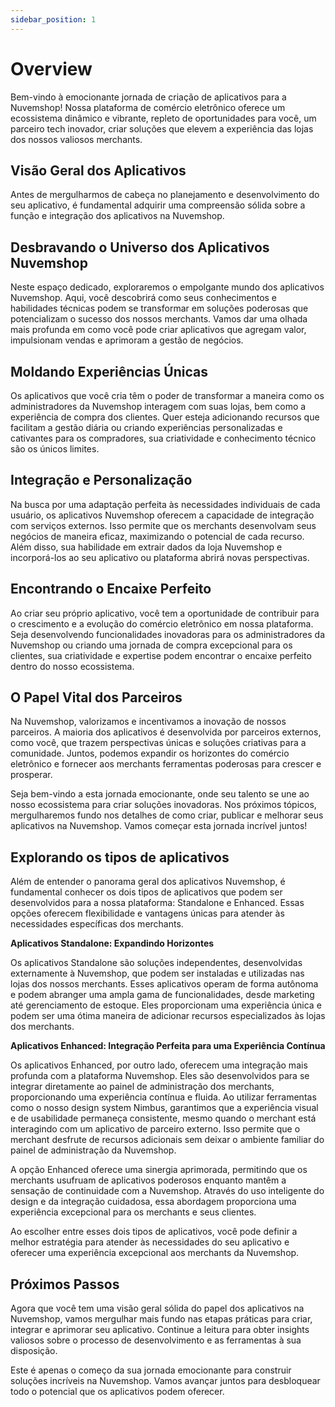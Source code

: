```yaml
---
sidebar_position: 1
---
```


# Overview

Bem-vindo à emocionante jornada de criação de aplicativos para a Nuvemshop! Nossa plataforma de comércio eletrônico oferece um ecossistema dinâmico e vibrante, repleto de oportunidades para você, um parceiro tech inovador, criar soluções que elevem a experiência das lojas dos nossos valiosos merchants.

## Visão Geral dos Aplicativos

Antes de mergulharmos de cabeça no planejamento e desenvolvimento do seu aplicativo, é fundamental adquirir uma compreensão sólida sobre a função e integração dos aplicativos na Nuvemshop.

## Desbravando o Universo dos Aplicativos Nuvemshop

Neste espaço dedicado, exploraremos o empolgante mundo dos aplicativos Nuvemshop. Aqui, você descobrirá como seus conhecimentos e habilidades técnicas podem se transformar em soluções poderosas que potencializam o sucesso dos nossos merchants. Vamos dar uma olhada mais profunda em como você pode criar aplicativos que agregam valor, impulsionam vendas e aprimoram a gestão de negócios.

## Moldando Experiências Únicas

Os aplicativos que você cria têm o poder de transformar a maneira como os administradores da Nuvemshop interagem com suas lojas, bem como a experiência de compra dos clientes. Quer esteja adicionando recursos que facilitam a gestão diária ou criando experiências personalizadas e cativantes para os compradores, sua criatividade e conhecimento técnico são os únicos limites.

## Integração e Personalização

Na busca por uma adaptação perfeita às necessidades individuais de cada usuário, os aplicativos Nuvemshop oferecem a capacidade de integração com serviços externos. Isso permite que os merchants desenvolvam seus negócios de maneira eficaz, maximizando o potencial de cada recurso. Além disso, sua habilidade em extrair dados da loja Nuvemshop e incorporá-los ao seu aplicativo ou plataforma abrirá novas perspectivas.

## Encontrando o Encaixe Perfeito

Ao criar seu próprio aplicativo, você tem a oportunidade de contribuir para o crescimento e a evolução do comércio eletrônico em nossa plataforma. Seja desenvolvendo funcionalidades inovadoras para os administradores da Nuvemshop ou criando uma jornada de compra excepcional para os clientes, sua criatividade e expertise podem encontrar o encaixe perfeito dentro do nosso ecossistema.

## O Papel Vital dos Parceiros

Na Nuvemshop, valorizamos e incentivamos a inovação de nossos parceiros. A maioria dos aplicativos é desenvolvida por parceiros externos, como você, que trazem perspectivas únicas e soluções criativas para a comunidade. Juntos, podemos expandir os horizontes do comércio eletrônico e fornecer aos merchants ferramentas poderosas para crescer e prosperar.

Seja bem-vindo a esta jornada emocionante, onde seu talento se une ao nosso ecossistema para criar soluções inovadoras. Nos próximos tópicos, mergulharemos fundo nos detalhes de como criar, publicar e melhorar seus aplicativos na Nuvemshop. Vamos começar esta jornada incrível juntos!

## Explorando os tipos de aplicativos

Além de entender o panorama geral dos aplicativos Nuvemshop, é fundamental conhecer os dois tipos de aplicativos que podem ser desenvolvidos para a nossa plataforma: Standalone e Enhanced. Essas opções oferecem flexibilidade e vantagens únicas para atender às necessidades específicas dos merchants.

**Aplicativos Standalone: Expandindo Horizontes**

Os aplicativos Standalone são soluções independentes, desenvolvidas externamente à Nuvemshop, que podem ser instaladas e utilizadas nas lojas dos nossos merchants. Esses aplicativos operam de forma autônoma e podem abranger uma ampla gama de funcionalidades, desde marketing até gerenciamento de estoque. Eles proporcionam uma experiência única e podem ser uma ótima maneira de adicionar recursos especializados às lojas dos merchants.

**Aplicativos Enhanced: Integração Perfeita para uma Experiência Contínua**

Os aplicativos Enhanced, por outro lado, oferecem uma integração mais profunda com a plataforma Nuvemshop. Eles são desenvolvidos para se integrar diretamente ao painel de administração dos merchants, proporcionando uma experiência contínua e fluida. Ao utilizar ferramentas como o nosso design system Nimbus, garantimos que a experiência visual e de usabilidade permaneça consistente, mesmo quando o merchant está interagindo com um aplicativo de parceiro externo. Isso permite que o merchant desfrute de recursos adicionais sem deixar o ambiente familiar do painel de administração da Nuvemshop.

A opção Enhanced oferece uma sinergia aprimorada, permitindo que os merchants usufruam de aplicativos poderosos enquanto mantêm a sensação de continuidade com a Nuvemshop. Através do uso inteligente do design e da integração cuidadosa, essa abordagem proporciona uma experiência excepcional para os merchants e seus clientes.

Ao escolher entre esses dois tipos de aplicativos, você pode definir a melhor estratégia para atender às necessidades do seu aplicativo e oferecer uma experiência excepcional aos merchants da Nuvemshop.

## Próximos Passos

Agora que você tem uma visão geral sólida do papel dos aplicativos na Nuvemshop, vamos mergulhar mais fundo nas etapas práticas para criar, integrar e aprimorar seu aplicativo. Continue a leitura para obter insights valiosos sobre o processo de desenvolvimento e as ferramentas à sua disposição.

Este é apenas o começo da sua jornada emocionante para construir soluções incríveis na Nuvemshop. Vamos avançar juntos para desbloquear todo o potencial que os aplicativos podem oferecer.
